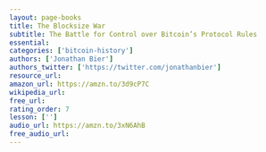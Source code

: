 ```yaml
---
layout: page-books
title: The Blocksize War
subtitle: The Battle for Control over Bitcoin’s Protocol Rules
essential: 
categories: ['bitcoin-history']
authors: ['Jonathan Bier']
authors_twitter: ['https://twitter.com/jonathanbier']
resource_url: 
amazon_url: https://amzn.to/3d9cP7C
wikipedia_url: 
free_url: 
rating_order: 7
lesson: ['']
audio_url: https://amzn.to/3xN6AhB
free_audio_url: 
---
```


